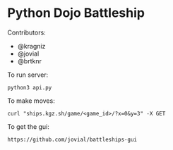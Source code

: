 # Python Dojo Battleship

Contributors:
- @kragniz
- @jovial
- @brtknr

To run server:

    python3 api.py 

To make moves:

    curl "ships.kgz.sh/game/<game_id>/?x=0&y=3" -X GET

To get the gui:

    https://github.com/jovial/battleships-gui
